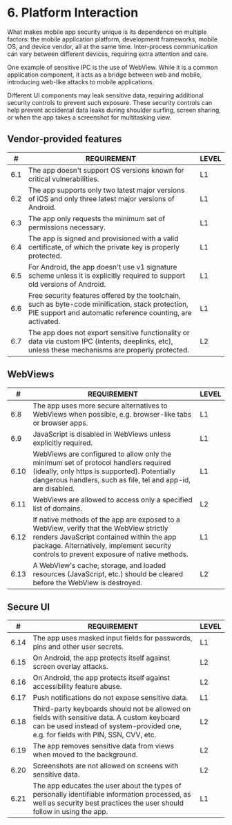 # 6. Platform Interaction

What makes mobile app security unique is its dependence on multiple factors: the mobile application platform, development frameworks, mobile OS, and device vendor, all at the same time. Inter-process communication can vary between different devices, requiring extra attention and care.

One example of sensitive IPC is the use of WebView. While it is a common application component, it acts as a bridge between web and mobile, introducing web-like attacks to mobile applications.

Different UI components may leak sensitive data, requiring additional security controls to prevent such exposure. These security controls can help prevent accidental data leaks during shoulder surfing, screen sharing, or when the app takes a screenshot for multitasking view.

## Vendor-provided features	

| # | REQUIREMENT | LEVEL |
| - | - | - |
| 6.1  |	The app doesn't support OS versions known for critical vulnerabilities.	| L1 |
| 6.2 |	The app supports only two latest major versions of iOS and only three latest major versions of Android.	| L1 |
| 6.3 |	The app only requests the minimum set of permissions necessary.	| L1 |
| 6.4 |	The app is signed and provisioned with a valid certificate, of which the private key is properly protected.	| L1 |
| 6.5 |	For Android, the app doesn't use v1 signature scheme unless it is explicitly required to support old versions of Android.	| L1 |
| 6.6 |	Free security features offered by the toolchain, such as byte-code minification, stack protection, PIE support and automatic reference counting, are activated.	| L1 |
| 6.7 |	The app does not export sensitive functionality or data via custom IPC (intents, deeplinks, etc), unless these mechanisms are properly protected.	| L2 |

## WebViews	

| # | REQUIREMENT | LEVEL |
| - | - | - |
| 6.8 |	The app uses more secure alternatives to WebViews when possible, e.g. browser-like tabs or browser apps.	| L1 |
| 6.9 |	JavaScript is disabled in WebViews unless explicitly required.	| L1 |
| 6.10 |	WebViews are configured to allow only the minimum set of protocol handlers required (ideally, only https is supported). Potentially dangerous handlers, such as file, tel and app-id, are disabled.	| L1 |
| 6.11 |	WebViews are allowed to access only a specified list of domains.	| L2 |
| 6.12 |	If native methods of the app are exposed to a WebView, verify that the WebView strictly renders JavaScript contained within the app package. Alternatively, implement security controls to prevent exposure of native methods. | L1 |
| 6.13 |	A WebView's cache, storage, and loaded resources (JavaScript, etc.) should be cleared before the WebView is destroyed.	| L2 |
	
## Secure UI	

| # | REQUIREMENT | LEVEL |
| - | - | - |
| 6.14 |	The app uses masked input fields for passwords, pins and other user secrets.	| L1 |
| 6.15 |	On Android, the app protects itself against screen overlay attacks.	| L2 |
| 6.16 |	On Android, the app protects itself against accessibility feature abuse.	| L2 |
| 6.17 |	Push notifications do not expose sensitive data.	| L1 |
| 6.18 |	Third-party keyboards should not be allowed on fields with sensitive data. A custom keyboard can be used instead of system-provided one, e.g. for fields with PIN, SSN, CVV, etc.	| L2 |
| 6.19 |	The app removes sensitive data from views when moved to the background.	| L2 |
| 6.20 |	Screenshots are not allowed on screens with sensitive data.	| L2 |
| 6.21 |	The app educates the user about the types of personally identifiable information processed, as well as security best practices the user should follow in using the app.	| L1 |
